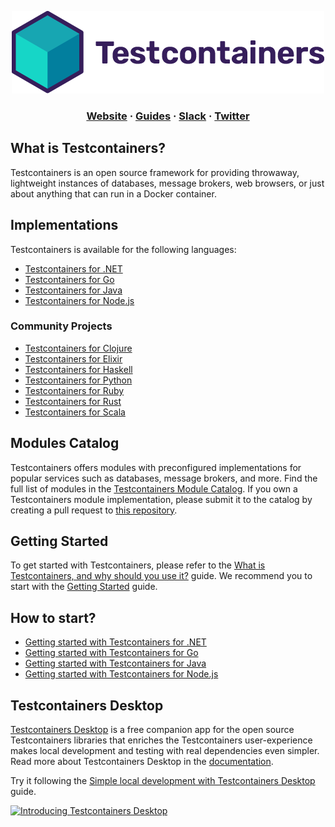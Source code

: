 <p align="center">
  <img src="https://raw.githubusercontent.com/testcontainers/.github/main/profile/logo.png">
</p>

<html>
<h3 align="center">
    <a href="https://testcontainers.com/">Website</a>
    <span> · </span>
    <a href="https://testcontainers.com/guides/">Guides</a>
    <span> · </span>
    <a href="https://slack.testcontainers.org/">Slack</a>
    <span> · </span>
    <a href="https://twitter.com/testcontainers">Twitter</a>
</h3>
</html>

## What is Testcontainers?

Testcontainers is an open source framework for providing throwaway, lightweight instances of databases, message brokers, web browsers, 
or just about anything that can run in a Docker container.

## Implementations

Testcontainers is available for the following languages:

* [Testcontainers for .NET](https://dotnet.testcontainers.org/)
* [Testcontainers for Go](https://golang.testcontainers.org/)
* [Testcontainers for Java](https://java.testcontainers.org/)
* [Testcontainers for Node.js](https://node.testcontainers.org/)

### Community Projects

* [Testcontainers for Clojure](https://cljdoc.org/d/clj-test-containers/clj-test-containers/)
* [Testcontainers for Elixir](https://github.com/testcontainers/testcontainers-elixir)
* [Testcontainers for Haskell](https://github.com/testcontainers/testcontainers-hs)
* [Testcontainers for Python](https://testcontainers-python.readthedocs.io/en/latest/)
* [Testcontainers for Ruby](https://github.com/testcontainers/testcontainers-ruby)
* [Testcontainers for Rust](https://docs.rs/testcontainers/latest/testcontainers/)
* [Testcontainers for Scala](https://github.com/testcontainers/testcontainers-scala/)

## Modules Catalog

Testcontainers offers modules with preconfigured implementations for popular services 
such as databases, message brokers, and more. 
Find the full list of modules in the [Testcontainers Module Catalog](https://testcontainers.com/modules/). 
If you own a Testcontainers module implementation,
please submit it to the catalog by creating a pull request to [this repository](https://github.com/testcontainers/community-module-registry).

## Getting Started

To get started with Testcontainers, 
please refer to the [What is Testcontainers, and why should you use it?](https://testcontainers.com/guides/introducing-testcontainers/) guide. 
We recommend you to start with the [Getting Started](https://testcontainers.com/getting-started/) guide.

## How to start?

* [Getting started with Testcontainers for .NET](https://testcontainers.com/guides/getting-started-with-testcontainers-for-dotnet/)
* [Getting started with Testcontainers for Go](https://testcontainers.com/guides/getting-started-with-testcontainers-for-go/)
* [Getting started with Testcontainers for Java](https://testcontainers.com/guides/getting-started-with-testcontainers-for-java/)
* [Getting started with Testcontainers for Node.js](https://testcontainers.com/guides/getting-started-with-testcontainers-for-nodejs/)

## Testcontainers Desktop

[Testcontainers Desktop](https://testcontainers.com/desktop/) is a free companion app for the open source Testcontainers libraries that enriches the Testcontainers user-experience makes local development and testing with real dependencies even simpler.
Read more about Testcontainers Desktop in the [documentation](https://testcontainers.com/desktop/docs/).

Try it following the [Simple local development with Testcontainers Desktop](https://testcontainers.com/guides/simple-local-development-with-testcontainers-desktop/) guide.

[![Introducing Testcontainers Desktop](https://img.youtube.com/vi/uRWKTNbOX-8/maxresdefault.jpg)](https://youtu.be/uRWKTNbOX-8)
